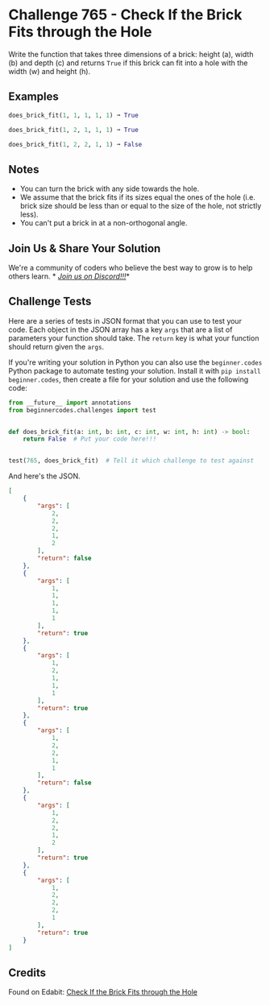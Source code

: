 # Challenge 765 - Check If the Brick Fits through the Hole

Write the function that takes three dimensions of a brick: height (a), width (b) and depth (c) and returns `True` if this brick can fit into a hole with the width (w) and height (h).

## Examples
```python
does_brick_fit(1, 1, 1, 1, 1) ➞ True

does_brick_fit(1, 2, 1, 1, 1) ➞ True

does_brick_fit(1, 2, 2, 1, 1) ➞ False
```
## Notes

- You can turn the brick with any side towards the hole.
- We assume that the brick fits if its sizes equal the ones of the hole (i.e. brick size should be less than or equal to the size of the hole, not strictly less).
- You can't put a brick in at a non-orthogonal angle.

## Join Us & Share Your Solution

We're a community of coders who believe the best way to grow is to help others learn. *
*[Join us on Discord!!!](https://discord.gg/sfHykntuGy)**

## Challenge Tests

Here are a series of tests in JSON format that you can use to test your code. Each object in the JSON array has a
key `args` that are a list of parameters your function should take. The `return` key is what your function should return
given the `args`.

If you're writing your solution in Python you can also use the `beginner.codes` Python package to automate testing your
solution. Install it with `pip install beginner.codes`, then create a file for your solution and use the following code:

```python
from __future__ import annotations
from beginnercodes.challenges import test


def does_brick_fit(a: int, b: int, c: int, w: int, h: int) -> bool:
    return False  # Put your code here!!!


test(765, does_brick_fit)  # Tell it which challenge to test against
```

And here's the JSON.

```json
[
    {
        "args": [
            2,
            2,
            2,
            1,
            2
        ],
        "return": false
    },
    {
        "args": [
            1,
            1,
            1,
            1,
            1
        ],
        "return": true
    },
    {
        "args": [
            1,
            2,
            1,
            1,
            1
        ],
        "return": true
    },
    {
        "args": [
            1,
            2,
            2,
            1,
            1
        ],
        "return": false
    },
    {
        "args": [
            1,
            2,
            2,
            1,
            2
        ],
        "return": true
    },
    {
        "args": [
            1,
            2,
            2,
            2,
            1
        ],
        "return": true
    }
]
```

## Credits

Found on Edabit: [Check If the Brick Fits through the Hole](https://edabit.com/challenge/EyzmkffNRiEBtjAmf)
